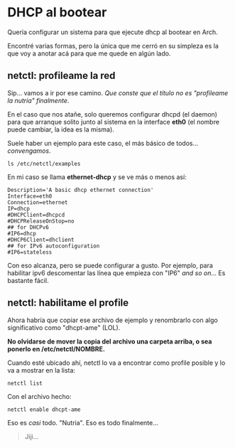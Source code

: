 # DHCP al bootear

Quería configurar un sistema para que ejecute dhcp al bootear en Arch.

Encontré varias formas, pero la única que me cerró en su simpleza es la que voy a anotar acá para que me quede en algún lado.

## netctl: profileame la red

Sip... vamos a ir por ese camino. *Que conste que el título no es "profileame la nutria" finalmente*.

En el caso que nos atañe, solo queremos configurar dhcpd (el daemon) para que arranque solito junto al sistema en la interface **eth0** (el nombre puede cambiar, la idea es la misma).

Suele haber un ejemplo para este caso, el más básico de todos... *convengamos*.

    ls /etc/netctl/examples

En mi caso se llama **ethernet-dhcp** y se ve más o menos así:

    Description='A basic dhcp ethernet connection'
    Interface=eth0
    Connection=ethernet
    IP=dhcp
    #DHCPClient=dhcpcd
    #DHCPReleaseOnStop=no
    ## for DHCPv6
    #IP6=dhcp
    #DHCP6Client=dhclient
    ## for IPv6 autoconfiguration
    #IP6=stateless

Con eso alcanza, pero se puede configurar a gusto. Por ejemplo, para habilitar ipv6 descomentar las línea que empieza con "IP6" *and so on*... Es bastante fácil.

## netctl: habilitame el profile

Ahora habría que copiar ese archivo de ejemplo y renombrarlo con algo significativo como "dhcpt-ame" (LOL).

**No olvidarse de mover la copia del archivo una carpeta arriba, o sea ponerlo en /etc/netctl/NOMBRE.**

Cuando esté ubicado ahí, netctl lo va a encontrar como profile posible y lo va a mostrar en la lista:

    netctl list

Con el archivo hecho:

    netctl enable dhcpt-ame


Eso es *casi* todo. "Nutria". Eso es todo finalmente...

> Jiji...
